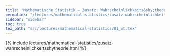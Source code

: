 ```yaml
---
title: "Mathematische Statistik – Zusatz: Wahrscheinlichkeits&shy;theorie"
permalink: "/lectures/mathematical-statistics/zusatz-wahrscheinlichkeitsshytheorie.html"
sidebar: "sidebar"
toc: true
tex_path: "src/lectures/mathematical-statistics/01_wt.tex"
---
```


{% include lectures/mathematical-statistics/zusatz-wahrscheinlichkeitsshytheorie.html %}